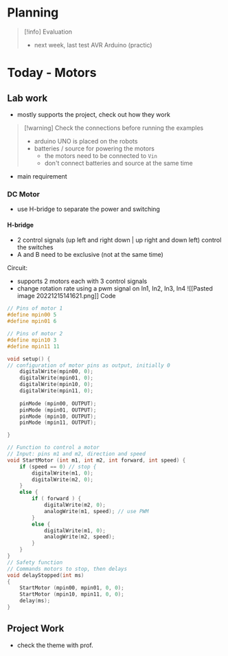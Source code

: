 # Planning

> [!info] Evaluation 
> - next week, last test AVR Arduino (practic)


# Today - Motors

## Lab work

- mostly supports the project, check out how they work

> [!warning] Check the connections before running the examples
> - arduino UNO is placed on the robots
> - batteries / source for powering the motors
> 	- the motors need to be connected to `Vin`
> 	- don't connect batteries and source at the same time

- main requirement

### DC Motor
- use H-bridge to separate the power and switching

#### H-bridge
- 2 control signals (up left and right down | up right and down left) control the switches
- A and B need to be exclusive (not at the same time)

Circuit:
- supports 2 motors each with 3 control signals
- change rotation rate using a pwm signal on In1, In2, In3, In4
![[Pasted image 20221215141621.png]]
Code
```c
// Pins of motor 1
#define mpin00 5
#define mpin01 6

// Pins of motor 2
#define mpin10 3
#define mpin11 11

void setup() {
// configuration of motor pins as output, initially 0
	digitalWrite(mpin00, 0);
	digitalWrite(mpin01, 0);
	digitalWrite(mpin10, 0);
	digitalWrite(mpin11, 0);
	
	pinMode (mpin00, OUTPUT);
	pinMode (mpin01, OUTPUT);
	pinMode (mpin10, OUTPUT);
	pinMode (mpin11, OUTPUT);

}

// Function to control a motor
// Input: pins m1 and m2, direction and speed
void StartMotor (int m1, int m2, int forward, int speed) {
	if (speed == 0) // stop {
		digitalWrite(m1, 0);
		digitalWrite(m2, 0);
	}
	else {
		if ( forward ) {
		    digitalWrite(m2, 0);
			analogWrite(m1, speed); // use PWM
		}
		else {
			digitalWrite(m1, 0);
			analogWrite(m2, speed);
		}
	}
}
// Safety function
// Commands motors to stop, then delays
void delayStopped(int ms)
{
	StartMotor (mpin00, mpin01, 0, 0);
	StartMotor (mpin10, mpin11, 0, 0);
	delay(ms);
}

```

## Project Work
- check the theme with prof.